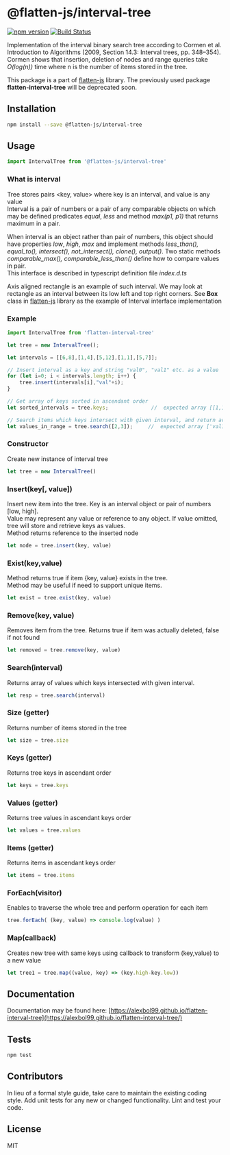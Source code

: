 # @flatten-js/interval-tree

[![npm version](https://badge.fury.io/js/flatten-interval-tree.svg)](https://badge.fury.io/js/flatten-interval-tree)
[![Build Status](https://travis-ci.org/alexbol99/flatten-js.svg?branch=master)](https://travis-ci.org/alexbol99/flatten-js)

Implementation of the interval binary search tree according to Cormen et al. Introduction to Algorithms (2009, Section 14.3: Interval trees, pp. 348–354).
Cormen shows that insertion, deletion of nodes and range queries take *O(log(n))* time where n is the number of items
stored in the tree.

This package is a part of [flatten-js](https://github.com/alexbol99/flatten-js) library.
The previously used package **flatten-interval-tree** will be deprecated soon.

## Installation
```bash
npm install --save @flatten-js/interval-tree
```
## Usage
```javascript
import IntervalTree from '@flatten-js/interval-tree'
```

### What is interval
Tree stores pairs <key, value> where key is an interval, and value is any value<br/>
Interval is a pair of numbers or a pair of any comparable objects on which may be defined predicates
*equal*, *less* and method *max(p1, p1)* that returns maximum in a pair. 

When interval is an object rather than pair of numbers, this object should have properties *low*, *high*, *max*
and implement methods *less_than(), equal_to(), intersect(), not_intersect(), clone(), output()*.
Two static methods *comparable_max(), comparable_less_than()* define how to compare values in pair. <br/>
This interface is described in typescript definition file *index.d.ts*

Axis aligned rectangle is an example of such interval.
We may look at rectangle as an interval between its low left and top right corners.
See **Box** class in [flatten-js](https://github.com/alexbol99/flatten-js) library as the example 
of Interval interface implementation

### Example

```javascript
import IntervalTree from 'flatten-interval-tree'

let tree = new IntervalTree();

let intervals = [[6,8],[1,4],[5,12],[1,1],[5,7]];

// Insert interval as a key and string "val0", "val1" etc. as a value 
for (let i=0; i < intervals.length; i++) {
    tree.insert(intervals[i],"val"+i);
}

// Get array of keys sorted in ascendant order
let sorted_intervals = tree.keys;              //  expected array [[1,1],[1,4],[5,7],[5,12],[6,8]]

// Search items which keys intersect with given interval, and return array of values
let values_in_range = tree.search([2,3]);     //  expected array ['val1']
```

### Constructor
Create new instance of interval tree
```javascript
let tree = new IntervalTree()
```



### Insert(key[, value])
Insert new item into the tree. Key is an interval object or pair of numbers [low, high]. <br/>
Value may represent any value or reference to any object. If value omitted, tree will store and retrieve keys as values. <br/>
Method returns reference to the inserted node
```javascript
let node = tree.insert(key, value)
```

### Exist(key,value)
Method returns true if item {key, value} exists in the tree. <br/>
Method may be useful if need to support unique items.
```javascript
let exist = tree.exist(key, value)
```

### Remove(key, value)
Removes item from the tree. Returns true if item was actually deleted, false if not found
```javascript
let removed = tree.remove(key, value)
```

### Search(interval)
Returns array of values which keys intersected with given interval. <br/>
```javascript
let resp = tree.search(interval)
```

### Size (getter)
Returns number of items stored in the tree
```javascript
let size = tree.size
```

### Keys (getter)
Returns tree keys in ascendant order
```javascript
let keys = tree.keys
```

### Values (getter)
Returns tree values in ascendant keys order
```javascript
let values = tree.values
``` 

### Items (getter)
Returns items in ascendant keys order
```javascript
let items = tree.items
```

### ForEach(visitor)
Enables to traverse the whole tree and perform operation for each item
```javascript
tree.forEach( (key, value) => console.log(value) )
```

### Map(callback)
Creates new tree with same keys using callback to transform (key,value) to a new value
```javascript
let tree1 = tree.map((value, key) => (key.high-key.low))
```

## Documentation
Documentation may be found here: [https://alexbol99.github.io/flatten-interval-tree](https://alexbol99.github.io/flatten-interval-tree/)

## Tests
```bash
npm test
```
## Contributors

In lieu of a formal style guide, take care to maintain the existing coding style. Add unit tests for any new or changed functionality. Lint and test your code.

## License

MIT
